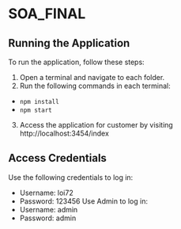 # SOA_FINAL

## Running the Application
To run the application, follow these steps:
1. Open a terminal and navigate to each folder.
2. Run the following commands in each terminal:
- `npm install`
- `npm start`

3. Access the application for customer by visiting http://localhost:3454/index
## Access Credentials
Use the following credentials to log in:
- Username: loi72
- Password: 123456
Use Admin to log in:
- Username: admin
- Password: admin
